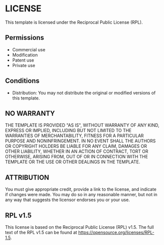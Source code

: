 # LICENSE

This template is licensed under the Reciprocal Public License (RPL).

## Permissions

- Commercial use
- Modification
- Patent use
- Private use

## Conditions

- Distribution: You may not distribute the original or modified versions of this template.

## NO WARRANTY

THE TEMPLATE IS PROVIDED "AS IS", WITHOUT WARRANTY OF ANY KIND, EXPRESS OR IMPLIED, INCLUDING BUT NOT LIMITED TO THE WARRANTIES OF MERCHANTABILITY, FITNESS FOR A PARTICULAR PURPOSE AND NONINFRINGEMENT. IN NO EVENT SHALL THE AUTHORS OR COPYRIGHT HOLDERS BE LIABLE FOR ANY CLAIM, DAMAGES OR OTHER LIABILITY, WHETHER IN AN ACTION OF CONTRACT, TORT OR OTHERWISE, ARISING FROM, OUT OF OR IN CONNECTION WITH THE TEMPLATE OR THE USE OR OTHER DEALINGS IN THE TEMPLATE.

## ATTRIBUTION

You must give appropriate credit, provide a link to the license, and indicate if changes were made. You may do so in any reasonable manner, but not in any way that suggests the licensor endorses you or your use.

## RPL v1.5

This license is based on the Reciprocal Public License (RPL) v1.5. The full text of the RPL v1.5 can be found at https://opensource.org/licenses/RPL-1.5.

